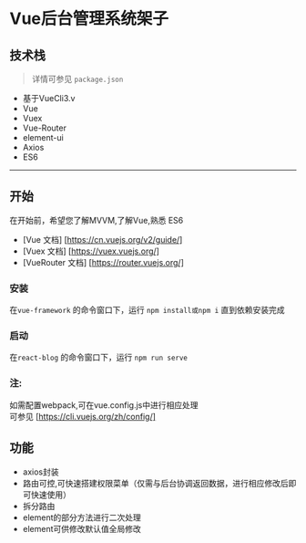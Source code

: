 # Vue后台管理系统架子

## <a name="features">技术栈</a>
> 详情可参见 `package.json`
* 基于VueCli3.v
* Vue
* Vuex
* Vue-Router
* element-ui
* Axios
* ES6

***

## <a name="begin">开始</a>
在开始前，希望您了解MVVM,了解Vue,熟悉 ES6

* [Vue 文档] [https://cn.vuejs.org/v2/guide/]
* [Vuex 文档] [https://vuex.vuejs.org/]
* [VueRouter 文档] [https://router.vuejs.org/]


### <a name="install">安装</a>
在`vue-framework` 的命令窗口下，运行 `npm install或npm i`
直到依赖安装完成

### <a name="start">启动</a>
在`react-blog` 的命令窗口下，运行 `npm run serve`

### <a name="notice">注:</a>
如需配置webpack,可在vue.config.js中进行相应处理  
可参见 [https://cli.vuejs.org/zh/config/]

## <a name="features">功能</a>
* axios封装
* 路由可控,可快速搭建权限菜单（仅需与后台协调返回数据，进行相应修改后即可快速使用）
* 拆分路由
* element的部分方法进行二次处理
* element可供修改默认值全局修改



